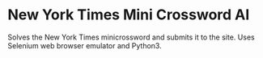 # New York Times Mini Crossword AI

Solves the New York Times minicrossword and submits it to the site. Uses Selenium web browser emulator and Python3. 
